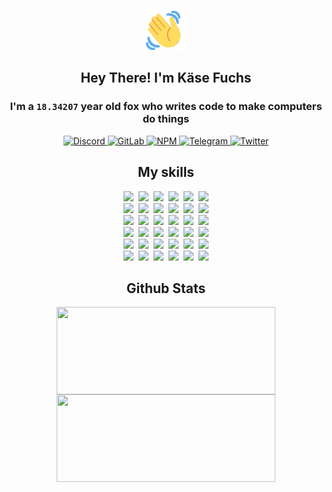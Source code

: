 <div><p align=center><img src=./resources/images/wave.gif width=64px height=64px></p><h2 align=center>Hey There! I'm Käse Fuchs</h2><h3 align=center>I'm a <code>18.34207</code> year old fox who writes code to make computers do things</h3><p align=center><a href=https://discord.com/users/507526681125322772><img alt=Discord src="https://img.shields.io/badge/Discord-5865F2?logo=discord&logoColor=white&style=flat-square#3a5603e63f13b6075dd838a54545bbbb"> </a><a href=https://gitlab.com/kasefuchs><img alt=GitLab src="https://img.shields.io/badge/GitLab-330F63?logo=gitlab&logoColor=white&style=flat-square#3a5603e63f13b6075dd838a54545bbbb"> </a><a href=https://npmjs.com/~kasefuchs><img alt=NPM src="https://img.shields.io/badge/NPM-CB3837?logo=npm&logoColor=white&style=flat-square#3a5603e63f13b6075dd838a54545bbbb"> </a><a href=https://t.me/kasefuchs><img alt=Telegram src="https://img.shields.io/badge/Telegram-2CA5E0?logo=telegram&logoColor=white&style=flat-square#3a5603e63f13b6075dd838a54545bbbb"> </a><a href=https://twitter.com/kasefuchs><img alt=Twitter src="https://img.shields.io/badge/Twitter-1DA1F2?logo=twitter&logoColor=white&style=flat-square#3a5603e63f13b6075dd838a54545bbbb"></a></p><h2 align=center>My skills</h2><p align=center><a href=https://aws.amazon.com/ ><picture><source srcset="https://skillicons.dev/icons?i=aws&theme=dark#3a5603e63f13b6075dd838a54545bbbb" media="(prefers-color-scheme: dark)"><source srcset="https://skillicons.dev/icons?i=aws&theme=light#3a5603e63f13b6075dd838a54545bbbb" media="(prefers-color-scheme: light), (prefers-color-scheme: no-preference)"><img src="https://skillicons.dev/icons?i=aws&theme=light#3a5603e63f13b6075dd838a54545bbbb"></picture></a>&nbsp;&nbsp;<a href=https://en.wikipedia.org/wiki/Bash_(Unix_shell)><picture><source srcset="https://skillicons.dev/icons?i=bash&theme=dark#3a5603e63f13b6075dd838a54545bbbb" media="(prefers-color-scheme: dark)"><source srcset="https://skillicons.dev/icons?i=bash&theme=light#3a5603e63f13b6075dd838a54545bbbb" media="(prefers-color-scheme: light), (prefers-color-scheme: no-preference)"><img src="https://skillicons.dev/icons?i=bash&theme=light#3a5603e63f13b6075dd838a54545bbbb"></picture></a>&nbsp;&nbsp;<a href=https://discord.com/developers/docs><picture><source srcset="https://skillicons.dev/icons?i=bots&theme=dark#3a5603e63f13b6075dd838a54545bbbb" media="(prefers-color-scheme: dark)"><source srcset="https://skillicons.dev/icons?i=bots&theme=light#3a5603e63f13b6075dd838a54545bbbb" media="(prefers-color-scheme: light), (prefers-color-scheme: no-preference)"><img src="https://skillicons.dev/icons?i=bots&theme=light#3a5603e63f13b6075dd838a54545bbbb"></picture></a>&nbsp;&nbsp;<a href=https://www.cloudflare.com/ ><picture><source srcset="https://skillicons.dev/icons?i=cloudflare&theme=dark#3a5603e63f13b6075dd838a54545bbbb" media="(prefers-color-scheme: dark)"><source srcset="https://skillicons.dev/icons?i=cloudflare&theme=light#3a5603e63f13b6075dd838a54545bbbb" media="(prefers-color-scheme: light), (prefers-color-scheme: no-preference)"><img src="https://skillicons.dev/icons?i=cloudflare&theme=light#3a5603e63f13b6075dd838a54545bbbb"></picture></a>&nbsp;&nbsp;<a href=https://en.wikipedia.org/wiki/CSS><picture><source srcset="https://skillicons.dev/icons?i=css&theme=dark#3a5603e63f13b6075dd838a54545bbbb" media="(prefers-color-scheme: dark)"><source srcset="https://skillicons.dev/icons?i=css&theme=light#3a5603e63f13b6075dd838a54545bbbb" media="(prefers-color-scheme: light), (prefers-color-scheme: no-preference)"><img src="https://skillicons.dev/icons?i=css&theme=light#3a5603e63f13b6075dd838a54545bbbb"></picture></a>&nbsp;&nbsp;<a href=https://www.docker.com/ ><picture><source srcset="https://skillicons.dev/icons?i=docker&theme=dark#3a5603e63f13b6075dd838a54545bbbb" media="(prefers-color-scheme: dark)"><source srcset="https://skillicons.dev/icons?i=docker&theme=light#3a5603e63f13b6075dd838a54545bbbb" media="(prefers-color-scheme: light), (prefers-color-scheme: no-preference)"><img src="https://skillicons.dev/icons?i=docker&theme=light#3a5603e63f13b6075dd838a54545bbbb"></picture></a><br><a href=https://www.electronjs.org/ ><picture><source srcset="https://skillicons.dev/icons?i=electron&theme=dark#3a5603e63f13b6075dd838a54545bbbb" media="(prefers-color-scheme: dark)"><source srcset="https://skillicons.dev/icons?i=electron&theme=light#3a5603e63f13b6075dd838a54545bbbb" media="(prefers-color-scheme: light), (prefers-color-scheme: no-preference)"><img src="https://skillicons.dev/icons?i=electron&theme=light#3a5603e63f13b6075dd838a54545bbbb"></picture></a>&nbsp;&nbsp;<a href=https://expressjs.com/ ><picture><source srcset="https://skillicons.dev/icons?i=express&theme=dark#3a5603e63f13b6075dd838a54545bbbb" media="(prefers-color-scheme: dark)"><source srcset="https://skillicons.dev/icons?i=express&theme=light#3a5603e63f13b6075dd838a54545bbbb" media="(prefers-color-scheme: light), (prefers-color-scheme: no-preference)"><img src="https://skillicons.dev/icons?i=express&theme=light#3a5603e63f13b6075dd838a54545bbbb"></picture></a>&nbsp;&nbsp;<a href=https://www.figma.com/ ><picture><source srcset="https://skillicons.dev/icons?i=figma&theme=dark#3a5603e63f13b6075dd838a54545bbbb" media="(prefers-color-scheme: dark)"><source srcset="https://skillicons.dev/icons?i=figma&theme=light#3a5603e63f13b6075dd838a54545bbbb" media="(prefers-color-scheme: light), (prefers-color-scheme: no-preference)"><img src="https://skillicons.dev/icons?i=figma&theme=light#3a5603e63f13b6075dd838a54545bbbb"></picture></a>&nbsp;&nbsp;<a href=https://firebase.google.com/ ><picture><source srcset="https://skillicons.dev/icons?i=firebase&theme=dark#3a5603e63f13b6075dd838a54545bbbb" media="(prefers-color-scheme: dark)"><source srcset="https://skillicons.dev/icons?i=firebase&theme=light#3a5603e63f13b6075dd838a54545bbbb" media="(prefers-color-scheme: light), (prefers-color-scheme: no-preference)"><img src="https://skillicons.dev/icons?i=firebase&theme=light#3a5603e63f13b6075dd838a54545bbbb"></picture></a>&nbsp;&nbsp;<a href=https://flask.palletsprojects.com/ ><picture><source srcset="https://skillicons.dev/icons?i=flask&theme=dark#3a5603e63f13b6075dd838a54545bbbb" media="(prefers-color-scheme: dark)"><source srcset="https://skillicons.dev/icons?i=flask&theme=light#3a5603e63f13b6075dd838a54545bbbb" media="(prefers-color-scheme: light), (prefers-color-scheme: no-preference)"><img src="https://skillicons.dev/icons?i=flask&theme=light#3a5603e63f13b6075dd838a54545bbbb"></picture></a>&nbsp;&nbsp;<a href=https://cloud.google.com/ ><picture><source srcset="https://skillicons.dev/icons?i=gcp&theme=dark#3a5603e63f13b6075dd838a54545bbbb" media="(prefers-color-scheme: dark)"><source srcset="https://skillicons.dev/icons?i=gcp&theme=light#3a5603e63f13b6075dd838a54545bbbb" media="(prefers-color-scheme: light), (prefers-color-scheme: no-preference)"><img src="https://skillicons.dev/icons?i=gcp&theme=light#3a5603e63f13b6075dd838a54545bbbb"></picture></a><br><a href=https://git-scm.com/ ><picture><source srcset="https://skillicons.dev/icons?i=git&theme=dark#3a5603e63f13b6075dd838a54545bbbb" media="(prefers-color-scheme: dark)"><source srcset="https://skillicons.dev/icons?i=git&theme=light#3a5603e63f13b6075dd838a54545bbbb" media="(prefers-color-scheme: light), (prefers-color-scheme: no-preference)"><img src="https://skillicons.dev/icons?i=git&theme=light#3a5603e63f13b6075dd838a54545bbbb"></picture></a>&nbsp;&nbsp;<a href=https://github.com/ ><picture><source srcset="https://skillicons.dev/icons?i=github&theme=dark#3a5603e63f13b6075dd838a54545bbbb" media="(prefers-color-scheme: dark)"><source srcset="https://skillicons.dev/icons?i=github&theme=light#3a5603e63f13b6075dd838a54545bbbb" media="(prefers-color-scheme: light), (prefers-color-scheme: no-preference)"><img src="https://skillicons.dev/icons?i=github&theme=light#3a5603e63f13b6075dd838a54545bbbb"></picture></a>&nbsp;&nbsp;<a href=https://gitlab.com/ ><picture><source srcset="https://skillicons.dev/icons?i=gitlab&theme=dark#3a5603e63f13b6075dd838a54545bbbb" media="(prefers-color-scheme: dark)"><source srcset="https://skillicons.dev/icons?i=gitlab&theme=light#3a5603e63f13b6075dd838a54545bbbb" media="(prefers-color-scheme: light), (prefers-color-scheme: no-preference)"><img src="https://skillicons.dev/icons?i=gitlab&theme=light#3a5603e63f13b6075dd838a54545bbbb"></picture></a>&nbsp;&nbsp;<a href=https://www.heroku.com/ ><picture><source srcset="https://skillicons.dev/icons?i=heroku&theme=dark#3a5603e63f13b6075dd838a54545bbbb" media="(prefers-color-scheme: dark)"><source srcset="https://skillicons.dev/icons?i=heroku&theme=light#3a5603e63f13b6075dd838a54545bbbb" media="(prefers-color-scheme: light), (prefers-color-scheme: no-preference)"><img src="https://skillicons.dev/icons?i=heroku&theme=light#3a5603e63f13b6075dd838a54545bbbb"></picture></a>&nbsp;&nbsp;<a href=https://en.wikipedia.org/wiki/HTML><picture><source srcset="https://skillicons.dev/icons?i=html&theme=dark#3a5603e63f13b6075dd838a54545bbbb" media="(prefers-color-scheme: dark)"><source srcset="https://skillicons.dev/icons?i=html&theme=light#3a5603e63f13b6075dd838a54545bbbb" media="(prefers-color-scheme: light), (prefers-color-scheme: no-preference)"><img src="https://skillicons.dev/icons?i=html&theme=light#3a5603e63f13b6075dd838a54545bbbb"></picture></a>&nbsp;&nbsp;<a href=https://en.wikipedia.org/wiki/JavaScript><picture><source srcset="https://skillicons.dev/icons?i=js&theme=dark#3a5603e63f13b6075dd838a54545bbbb" media="(prefers-color-scheme: dark)"><source srcset="https://skillicons.dev/icons?i=js&theme=light#3a5603e63f13b6075dd838a54545bbbb" media="(prefers-color-scheme: light), (prefers-color-scheme: no-preference)"><img src="https://skillicons.dev/icons?i=js&theme=light#3a5603e63f13b6075dd838a54545bbbb"></picture></a><br><a href=https://en.wikipedia.org/wiki/Linux><picture><source srcset="https://skillicons.dev/icons?i=linux&theme=dark#3a5603e63f13b6075dd838a54545bbbb" media="(prefers-color-scheme: dark)"><source srcset="https://skillicons.dev/icons?i=linux&theme=light#3a5603e63f13b6075dd838a54545bbbb" media="(prefers-color-scheme: light), (prefers-color-scheme: no-preference)"><img src="https://skillicons.dev/icons?i=linux&theme=light#3a5603e63f13b6075dd838a54545bbbb"></picture></a>&nbsp;&nbsp;<a href=https://mui.com/ ><picture><source srcset="https://skillicons.dev/icons?i=materialui&theme=dark#3a5603e63f13b6075dd838a54545bbbb" media="(prefers-color-scheme: dark)"><source srcset="https://skillicons.dev/icons?i=materialui&theme=light#3a5603e63f13b6075dd838a54545bbbb" media="(prefers-color-scheme: light), (prefers-color-scheme: no-preference)"><img src="https://skillicons.dev/icons?i=materialui&theme=light#3a5603e63f13b6075dd838a54545bbbb"></picture></a>&nbsp;&nbsp;<a href=https://en.wikipedia.org/wiki/Markdown><picture><source srcset="https://skillicons.dev/icons?i=md&theme=dark#3a5603e63f13b6075dd838a54545bbbb" media="(prefers-color-scheme: dark)"><source srcset="https://skillicons.dev/icons?i=md&theme=light#3a5603e63f13b6075dd838a54545bbbb" media="(prefers-color-scheme: light), (prefers-color-scheme: no-preference)"><img src="https://skillicons.dev/icons?i=md&theme=light#3a5603e63f13b6075dd838a54545bbbb"></picture></a>&nbsp;&nbsp;<a href=https://www.mongodb.com/ ><picture><source srcset="https://skillicons.dev/icons?i=mongodb&theme=dark#3a5603e63f13b6075dd838a54545bbbb" media="(prefers-color-scheme: dark)"><source srcset="https://skillicons.dev/icons?i=mongodb&theme=light#3a5603e63f13b6075dd838a54545bbbb" media="(prefers-color-scheme: light), (prefers-color-scheme: no-preference)"><img src="https://skillicons.dev/icons?i=mongodb&theme=light#3a5603e63f13b6075dd838a54545bbbb"></picture></a>&nbsp;&nbsp;<a href=https://www.mysql.com/ ><picture><source srcset="https://skillicons.dev/icons?i=mysql&theme=dark#3a5603e63f13b6075dd838a54545bbbb" media="(prefers-color-scheme: dark)"><source srcset="https://skillicons.dev/icons?i=mysql&theme=light#3a5603e63f13b6075dd838a54545bbbb" media="(prefers-color-scheme: light), (prefers-color-scheme: no-preference)"><img src="https://skillicons.dev/icons?i=mysql&theme=light#3a5603e63f13b6075dd838a54545bbbb"></picture></a>&nbsp;&nbsp;<a href=https://nextjs.org/ ><picture><source srcset="https://skillicons.dev/icons?i=nextjs&theme=dark#3a5603e63f13b6075dd838a54545bbbb" media="(prefers-color-scheme: dark)"><source srcset="https://skillicons.dev/icons?i=nextjs&theme=light#3a5603e63f13b6075dd838a54545bbbb" media="(prefers-color-scheme: light), (prefers-color-scheme: no-preference)"><img src="https://skillicons.dev/icons?i=nextjs&theme=light#3a5603e63f13b6075dd838a54545bbbb"></picture></a><br><a href=https://nodejs.org/en/ ><picture><source srcset="https://skillicons.dev/icons?i=nodejs&theme=dark#3a5603e63f13b6075dd838a54545bbbb" media="(prefers-color-scheme: dark)"><source srcset="https://skillicons.dev/icons?i=nodejs&theme=light#3a5603e63f13b6075dd838a54545bbbb" media="(prefers-color-scheme: light), (prefers-color-scheme: no-preference)"><img src="https://skillicons.dev/icons?i=nodejs&theme=light#3a5603e63f13b6075dd838a54545bbbb"></picture></a>&nbsp;&nbsp;<a href=https://www.postgresql.org/ ><picture><source srcset="https://skillicons.dev/icons?i=postgres&theme=dark#3a5603e63f13b6075dd838a54545bbbb" media="(prefers-color-scheme: dark)"><source srcset="https://skillicons.dev/icons?i=postgres&theme=light#3a5603e63f13b6075dd838a54545bbbb" media="(prefers-color-scheme: light), (prefers-color-scheme: no-preference)"><img src="https://skillicons.dev/icons?i=postgres&theme=light#3a5603e63f13b6075dd838a54545bbbb"></picture></a>&nbsp;&nbsp;<a href=https://learn.microsoft.com/en-us/powershell/ ><picture><source srcset="https://skillicons.dev/icons?i=powershell&theme=dark#3a5603e63f13b6075dd838a54545bbbb" media="(prefers-color-scheme: dark)"><source srcset="https://skillicons.dev/icons?i=powershell&theme=light#3a5603e63f13b6075dd838a54545bbbb" media="(prefers-color-scheme: light), (prefers-color-scheme: no-preference)"><img src="https://skillicons.dev/icons?i=powershell&theme=light#3a5603e63f13b6075dd838a54545bbbb"></picture></a>&nbsp;&nbsp;<a href=https://www.python.org/ ><picture><source srcset="https://skillicons.dev/icons?i=py&theme=dark#3a5603e63f13b6075dd838a54545bbbb" media="(prefers-color-scheme: dark)"><source srcset="https://skillicons.dev/icons?i=py&theme=light#3a5603e63f13b6075dd838a54545bbbb" media="(prefers-color-scheme: light), (prefers-color-scheme: no-preference)"><img src="https://skillicons.dev/icons?i=py&theme=light#3a5603e63f13b6075dd838a54545bbbb"></picture></a>&nbsp;&nbsp;<a href=https://www.raspberrypi.org/ ><picture><source srcset="https://skillicons.dev/icons?i=raspberrypi&theme=dark#3a5603e63f13b6075dd838a54545bbbb" media="(prefers-color-scheme: dark)"><source srcset="https://skillicons.dev/icons?i=raspberrypi&theme=light#3a5603e63f13b6075dd838a54545bbbb" media="(prefers-color-scheme: light), (prefers-color-scheme: no-preference)"><img src="https://skillicons.dev/icons?i=raspberrypi&theme=light#3a5603e63f13b6075dd838a54545bbbb"></picture></a>&nbsp;&nbsp;<a href=https://reactjs.org/ ><picture><source srcset="https://skillicons.dev/icons?i=react&theme=dark#3a5603e63f13b6075dd838a54545bbbb" media="(prefers-color-scheme: dark)"><source srcset="https://skillicons.dev/icons?i=react&theme=light#3a5603e63f13b6075dd838a54545bbbb" media="(prefers-color-scheme: light), (prefers-color-scheme: no-preference)"><img src="https://skillicons.dev/icons?i=react&theme=light#3a5603e63f13b6075dd838a54545bbbb"></picture></a><br><a href=https://redux.js.org/ ><picture><source srcset="https://skillicons.dev/icons?i=redux&theme=dark#3a5603e63f13b6075dd838a54545bbbb" media="(prefers-color-scheme: dark)"><source srcset="https://skillicons.dev/icons?i=redux&theme=light#3a5603e63f13b6075dd838a54545bbbb" media="(prefers-color-scheme: light), (prefers-color-scheme: no-preference)"><img src="https://skillicons.dev/icons?i=redux&theme=light#3a5603e63f13b6075dd838a54545bbbb"></picture></a>&nbsp;&nbsp;<a href=https://en.wikipedia.org/wiki/Regular_expression><picture><source srcset="https://skillicons.dev/icons?i=regex&theme=dark#3a5603e63f13b6075dd838a54545bbbb" media="(prefers-color-scheme: dark)"><source srcset="https://skillicons.dev/icons?i=regex&theme=light#3a5603e63f13b6075dd838a54545bbbb" media="(prefers-color-scheme: light), (prefers-color-scheme: no-preference)"><img src="https://skillicons.dev/icons?i=regex&theme=light#3a5603e63f13b6075dd838a54545bbbb"></picture></a>&nbsp;&nbsp;<a href=https://en.wikipedia.org/wiki/Sass_(stylesheet_language)><picture><source srcset="https://skillicons.dev/icons?i=sass&theme=dark#3a5603e63f13b6075dd838a54545bbbb" media="(prefers-color-scheme: dark)"><source srcset="https://skillicons.dev/icons?i=sass&theme=light#3a5603e63f13b6075dd838a54545bbbb" media="(prefers-color-scheme: light), (prefers-color-scheme: no-preference)"><img src="https://skillicons.dev/icons?i=sass&theme=light#3a5603e63f13b6075dd838a54545bbbb"></picture></a>&nbsp;&nbsp;<a href=https://www.typescriptlang.org/ ><picture><source srcset="https://skillicons.dev/icons?i=ts&theme=dark#3a5603e63f13b6075dd838a54545bbbb" media="(prefers-color-scheme: dark)"><source srcset="https://skillicons.dev/icons?i=ts&theme=light#3a5603e63f13b6075dd838a54545bbbb" media="(prefers-color-scheme: light), (prefers-color-scheme: no-preference)"><img src="https://skillicons.dev/icons?i=ts&theme=light#3a5603e63f13b6075dd838a54545bbbb"></picture></a>&nbsp;&nbsp;<a href=https://unity.com/ ><picture><source srcset="https://skillicons.dev/icons?i=unity&theme=dark#3a5603e63f13b6075dd838a54545bbbb" media="(prefers-color-scheme: dark)"><source srcset="https://skillicons.dev/icons?i=unity&theme=light#3a5603e63f13b6075dd838a54545bbbb" media="(prefers-color-scheme: light), (prefers-color-scheme: no-preference)"><img src="https://skillicons.dev/icons?i=unity&theme=light#3a5603e63f13b6075dd838a54545bbbb"></picture></a>&nbsp;&nbsp;<a href=https://workers.cloudflare.com/ ><picture><source srcset="https://skillicons.dev/icons?i=workers&theme=dark#3a5603e63f13b6075dd838a54545bbbb" media="(prefers-color-scheme: dark)"><source srcset="https://skillicons.dev/icons?i=workers&theme=light#3a5603e63f13b6075dd838a54545bbbb" media="(prefers-color-scheme: light), (prefers-color-scheme: no-preference)"><img src="https://skillicons.dev/icons?i=workers&theme=light#3a5603e63f13b6075dd838a54545bbbb"></picture></a><br></p><h2 align=center>Github Stats</h2><p align=center><picture><source srcset="https://github-readme-stats-kasefuchs.vercel.app/api/?count_private=true&hide_border=true&hide_rank=true&line_height=20&hide_title=true&username=Kasefuchs&theme=dark#3a5603e63f13b6075dd838a54545bbbb" media="(prefers-color-scheme: dark)"><source srcset="https://github-readme-stats-kasefuchs.vercel.app/api/?count_private=true&hide_border=true&hide_rank=true&line_height=20&hide_title=true&username=Kasefuchs&theme=light#3a5603e63f13b6075dd838a54545bbbb" media="(prefers-color-scheme: light), (prefers-color-scheme: no-preference)"><img align=middle width=350 height=140 src="https://github-readme-stats-kasefuchs.vercel.app/api/?count_private=true&hide_border=true&hide_rank=true&line_height=20&hide_title=true&username=Kasefuchs&theme=light#3a5603e63f13b6075dd838a54545bbbb"></picture><picture><source srcset="https://github-readme-stats-kasefuchs.vercel.app/api/top-langs/?count_private=true&hide_border=true&layout=compact&username=Kasefuchs&theme=dark#3a5603e63f13b6075dd838a54545bbbb" media="(prefers-color-scheme: dark)"><source srcset="https://github-readme-stats-kasefuchs.vercel.app/api/top-langs/?count_private=true&hide_border=true&layout=compact&username=Kasefuchs&theme=light#3a5603e63f13b6075dd838a54545bbbb" media="(prefers-color-scheme: light), (prefers-color-scheme: no-preference)"><img align=middle width=350 height=140 src="https://github-readme-stats-kasefuchs.vercel.app/api/top-langs/?count_private=true&hide_border=true&layout=compact&username=Kasefuchs&theme=light#3a5603e63f13b6075dd838a54545bbbb"></picture></p><img src="https://hit.yhype.me/github/profile?user_id=64592097#3a5603e63f13b6075dd838a54545bbbb" alt=""></div>